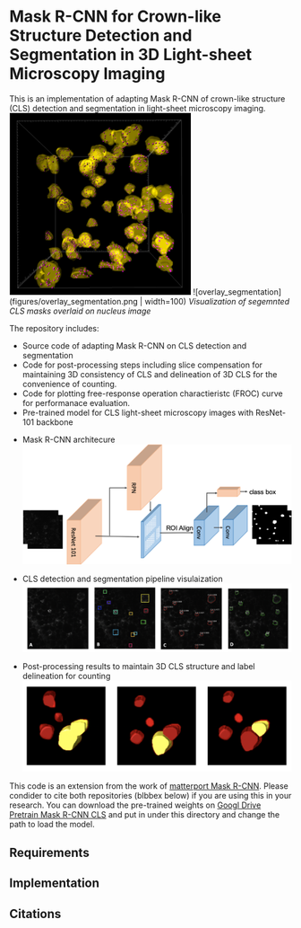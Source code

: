 # Mask R-CNN for Crown-like Structure Detection and Segmentation in 3D Light-sheet Microscopy Imaging
This is an implementation of adapting Mask R-CNN of crown-like structure (CLS) detection and segmentation in light-sheet microscopy imaging.
<img src="figures/overlay_segmentation.png" width="324" height="324">
![overlay_segmentation](figures/overlay_segmentation.png | width=100)
*Visualization of segemnted CLS masks overlaid on nucleus image*

The repository includes:
* Source code of adapting Mask R-CNN on CLS detection and segmentation
* Code for post-processing steps including slice compensation for maintaining 3D consistency of CLS and delineation of 3D CLS for the convenience of counting.
* Code for plotting free-response operation charactieristc (FROC) curve for performanace evaluation.
* Pre-trained model for CLS light-sheet microscopy images with ResNet-101 backbone
- Mask R-CNN architecure
![maskrcnn](figures/maskrcnn.png)

- CLS detection and segmentation pipeline visulaization 
![pipeline](figures/pipeline.png)

- Post-processing results to maintain 3D CLS structure and label delineation for counting
![post_processing](figures/post_processing.png)


This code is an extension from the work of [matterport Mask R-CNN](https://github.com/matterport/Mask_RCNN). Please condider to cite both repositories (blbbex below) if you are using this in your research. You can download the pre-trained weights on [Googl Drive Pretrain Mask R-CNN CLS](https://drive.google.com/open?id=10vgXowD2M8xRrs6-A5pXCUbDlOUfan2A) and put in under this directory and change the path to load the model.

## Requirements
## Implementation
## Citations
